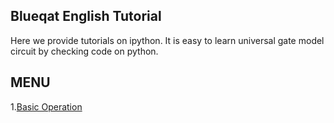 Blueqat English Tutorial
--------
Here we provide tutorials on ipython. It is easy to learn universal gate model circuit by checking code on python.

MENU
--------------------
1.<a href="tutorial001_basic_circuit_en.ipynb">Basic Operation</a>  
